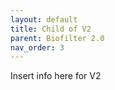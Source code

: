 ```yaml
---
layout: default
title: Child of V2
parent: Biofilter 2.0
nav_order: 3
---
```


Insert info here for V2